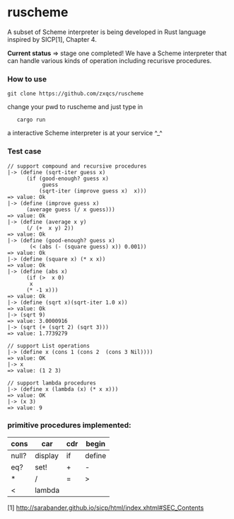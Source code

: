 # ruscheme
A subset of Scheme interpreter is being developed in Rust language inspired by SICP[1], Chapter 4.


**Current status** => stage one completed! We have a Scheme interpreter that can handle various kinds of
operation including recurisve procedures.

### How to use
```
git clone https://github.com/zxqcs/ruscheme
```
change your pwd to ruscheme and just type in
```
   cargo run
```
a interactive Scheme interpreter is at your service ^_^  

### Test case
```
// support compound and recursive procedures
|-> (define (sqrt-iter guess x)
      (if (good-enough? guess x)
           guess
          (sqrt-iter (improve guess x)  x)))
=> value: Ok
|-> (define (improve guess x)
      (average guess (/ x guess)))
=> value: Ok
|-> (define (average x y)
      (/ (+  x y) 2))
=> value: Ok
|-> (define (good-enough? guess x)
       (< (abs (- (square guess) x)) 0.001))
=> value: Ok
|-> (define (square x) (* x x))
=> value: Ok
|-> (define (abs x)
      (if (>  x 0)
       x
      (* -1 x)))
=> value: Ok
|-> (define (sqrt x)(sqrt-iter 1.0 x))
=> value: Ok
|-> (sqrt 9)
=> value: 3.0000916
|-> (sqrt (+ (sqrt 2) (sqrt 3)))
=> value: 1.7739279

// support List operations 
|-> (define x (cons 1 (cons 2  (cons 3 Nil))))
=> value: OK
|-> x
=> value: (1 2 3)

// support lambda procedures
|-> (define x (lambda (x) (* x x)))
=> value: OK
|-> (x 3)
=> value: 9
```
### primitive procedures implemented:
| cons | car | cdr |begin|
| ------ | ------ | ------ |------ |
| null? | display | if |define |
| eq?| set! | + | - |  
| * | / | = | > |
| < |  lambda |   |   |

[1] http://sarabander.github.io/sicp/html/index.xhtml#SEC_Contents
